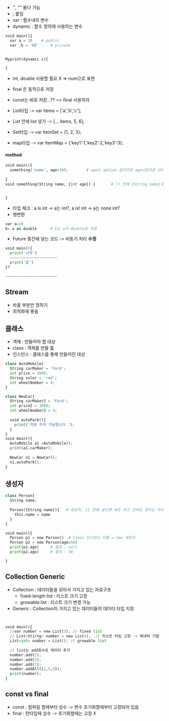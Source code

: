 * '', "" 둘다 가능
* ; 붙임
* var : 함수내의 변수
* dynamic : 함수 정의때 사용하는 변수

```python
void main(){
  var a = 10    # public
  var _b = 'HI'     # private
  

Myprint(dynamic c){

}
```

* int, double 사용할 필요 X => num으로 표현

* final 은 동적으로 저장
* const는 바로 저장...??     => final 사용하자

* List타입 -> var items = ['a','b','c'];   
* List 안에 list 넣기 -> [... items, 5, 6];
* Set타입 -> var itemSet = {1, 2, 3};
* map타입 -> var itemMap = {'key1':1,'key2':2,'key3':3};


#### method
```python
void main(){
  something('name', age=10);        # age는 option 값이므로 age=10으로 쓴다.
  
}
void something(String name, {int age}) {       # () 안에 {String name}은 name 변수를 option으로 넣는다.


}


```

* 타입 체크 : a is int -> a는 int?, a is! int -> a는 none int?
* 행변환 
```python
var a=10
b= a as double      # b는 a의 double로 저장
```

* Future 중간에 넣는 코드 -> 비동기 처리 **수정**
```python
void main(){
  print('시작')
  ~~~~~~~~~~~~~~~~~~~~~
  print('끝')
}?

~~~~~~~~~~~~~~~~~~~~~~~
```


## Stream
* 바꿀 부분만 정하기
* 최적화에 좋음


## 클래스
* 객체 : 만들어야 할 대상
* class : 객체를 만들 틀
* 인스턴스 : 클래스를 통해 만들어진 대상
```python
class AutoMobile{
  String carMaker = 'Ford';
  int price = 3000;
  String color = 'red';
  int wheelNumber = 4;
}

class NewCar{
  String carMaker2 = 'Ford';
  int price2 = 3000;
  int wheelNumber2 = 4;
  
  void autoPark(){
    print('자동 주차 가능합니다.');
  }
}
void main(){
  AutoMobile a1 =AutoMobile();
  print(a1.carMaker);
  
  NewCar n1 = NewCar();
  n1.autoPark();
}
```

## 생성자
```python
class Person{
  String name;
  
  Person({String name}){   # 생성자, {} 안에 넣으면 써도 되고 안써도 된다는 의미
    this.name = name
  }
}

void main(){
  Person p1 = new Person()  # Class 인스턴스 이름 = new 생성자
  Person p2 = new Person(age=50)
  print(p1.age)     # 결과 : null
  print(p2.age)     # 결과 : 50

}

```


## Collection Generic
* Collection : 데이터들을 모아서 가지고 있는 자료구조
    * fixed-length list : 리스트 크기 고정
    * growable list : 리스트 크기 변경 가능
* Generic : Collection이 가지고 있는 데이터들의 데이터 타입 지정
 
```python


void main(){
  //var number = new List(5); // fixed list
  // List<Stirng> number = new List();  // 리스트 타입 고정 -> 제네릭 기법
  List<int> number = List(); // growable list
  
  // list는 add함수로 데이터 추가
  number.add(2);
  number.add(3);
  number.add(7);
  number.addAll([2,5,6]);
  print(number);
}
```



## const vs final
* const : 컴파일 할때부터 상수 -> 변수 초기화할때부터 고정되어 있음
* final : 런타임때 상수 -> 초기화할때는 고정 X 



